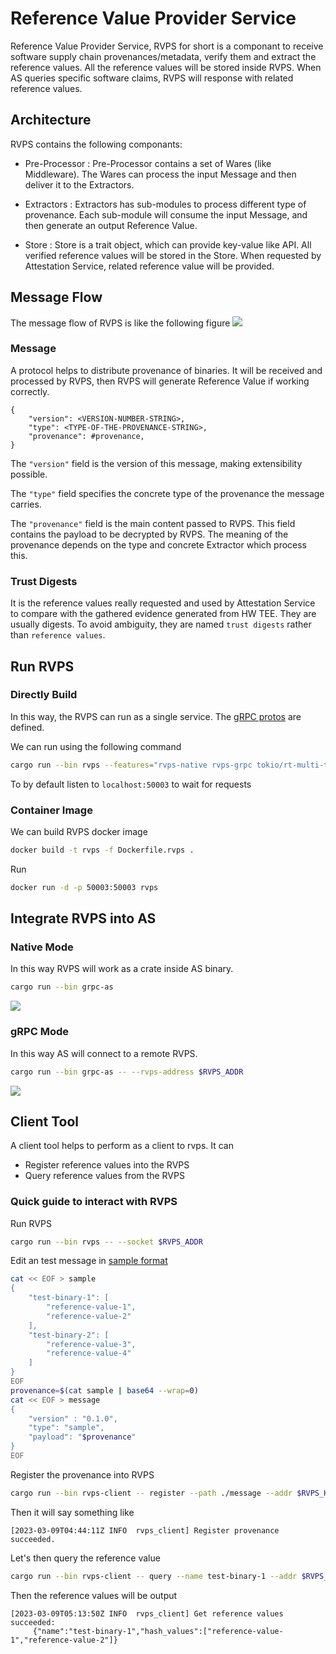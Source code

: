 # Reference Value Provider Service

Reference Value Provider Service, RVPS for short is a componant to receive software supply chain provenances/metadata, verify them and extract the reference values.
All the reference values will be stored inside RVPS. When AS queries specific software claims, RVPS will response with related reference values.

## Architecture

RVPS contains the following componants:

- Pre-Processor : Pre-Processor contains a set of Wares (like Middleware). The Wares can process the input Message and then deliver it to the Extractors.

- Extractors : Extractors has sub-modules to process different type of provenance. Each sub-module will consume the input Message, and then generate an output Reference Value.

- Store : Store is a trait object, which can provide key-value like API. All verified reference values will be stored in the Store. When requested by Attestation Service, related reference value will be provided.

## Message Flow

The message flow of RVPS is like the following figure
![](./rvps.svg)

### Message

A protocol helps to distribute provenance of binaries. It will be received and processed
by RVPS, then RVPS will generate Reference Value if working correctly. 

```
{
    "version": <VERSION-NUMBER-STRING>,
    "type": <TYPE-OF-THE-PROVENANCE-STRING>,
    "provenance": #provenance,
}
```

The `"version"` field is the version of this message, making extensibility possible.

The `"type"` field specifies the concrete type of the provenance the message carries.

The `"provenance"` field is the main content passed to RVPS. This field contains the payload to be decrypted by RVPS. 
The meaning of the provenance depends on the type and concrete Extractor which process this.

### Trust Digests

It is the reference values really requested and used by Attestation Service to compare with the gathered evidence generated from HW TEE. They are usually digests. To avoid ambiguity, they are named `trust digests` rather than `reference values`.

## Run RVPS

### Directly Build

In this way, the RVPS can run as a single service. The [gRPC protos](../protos/reference.proto) are defined.

We can run using the following command

```bash
cargo run --bin rvps --features="rvps-native rvps-grpc tokio/rt-multi-thread"
```

To by default listen to `localhost:50003` to wait for requests

### Container Image

We can build RVPS docker image

```bash
docker build -t rvps -f Dockerfile.rvps .
```

Run
```bash
docker run -d -p 50003:50003 rvps
```

## Integrate RVPS into AS

### Native Mode

In this way RVPS will work as a crate inside AS binary.

```bash
cargo run --bin grpc-as
```

![](./rvps-native.svg)

### gRPC Mode

In this way AS will connect to a remote RVPS.

```bash
cargo run --bin grpc-as -- --rvps-address $RVPS_ADDR
```

![](./rvps-grpc.svg)

## Client Tool

A client tool helps to perform as a client to rvps. It can
- Register reference values into the RVPS
- Query reference values from the RVPS

### Quick guide to interact with RVPS

Run RVPS
```bash
cargo run --bin rvps -- --socket $RVPS_ADDR
```

Edit an test message in [sample format](../attestation-service/src/rvps/extractors/extractor_modules/sample/README.md)
```bash
cat << EOF > sample
{
    "test-binary-1": [
        "reference-value-1",
        "reference-value-2"
    ],
    "test-binary-2": [
        "reference-value-3",
        "reference-value-4"
    ]
}
EOF
provenance=$(cat sample | base64 --wrap=0)
cat << EOF > message
{
    "version" : "0.1.0",
    "type": "sample",
    "payload": "$provenance"
}
EOF
```

Register the provenance into RVPS
```bash
cargo run --bin rvps-client -- register --path ./message --addr $RVPS_HTTP_ADDR
```

Then it will say something like
```
[2023-03-09T04:44:11Z INFO  rvps_client] Register provenance succeeded.
```

Let's then query the reference value
```bash
cargo run --bin rvps-client -- query --name test-binary-1 --addr $RVPS_HTTP_ADDR
```

Then the reference values will be output
```
[2023-03-09T05:13:50Z INFO  rvps_client] Get reference values succeeded:
     {"name":"test-binary-1","hash_values":["reference-value-1","reference-value-2"]}
```